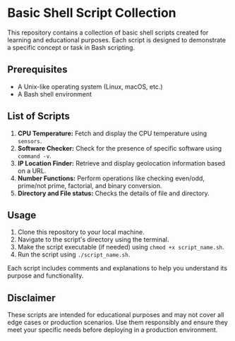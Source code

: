 # Basic Shell Script Collection

This repository contains a collection of basic shell scripts created for learning and educational purposes. Each script is designed to demonstrate a specific concept or task in Bash scripting.

## Prerequisites

- A Unix-like operating system (Linux, macOS, etc.)
- A Bash shell environment

## List of Scripts

1. **CPU Temperature:** Fetch and display the CPU temperature using `sensors`.
2. **Software Checker:** Check for the presence of specific software using `command -v`.
3. **IP Location Finder:** Retrieve and display geolocation information based on a URL.
4. **Number Functions:** Perform operations like checking even/odd, prime/not prime, factorial, and binary conversion.
5. **Directory and File status:** Checks the details of file and directory.

## Usage

1. Clone this repository to your local machine.
2. Navigate to the script's directory using the terminal.
3. Make the script executable (if needed) using `chmod +x script_name.sh`.
4. Run the script using `./script_name.sh`.

Each script includes comments and explanations to help you understand its purpose and functionality.

## Disclaimer

These scripts are intended for educational purposes and may not cover all edge cases or production scenarios. Use them responsibly and ensure they meet your specific needs before deploying in a production environment.
